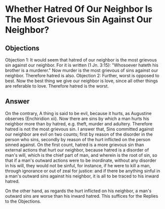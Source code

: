 # Whether Hatred Of Our Neighbor Is The Most Grievous Sin Against Our Neighbor?
## Objections
Objection 1: It would seem that hatred of our neighbor is the most grievous sin against our neighbor. For it is written (1 Jn. 3:15): "Whosoever hateth his brother is a murderer." Now murder is the most grievous of sins against our neighbor. Therefore hatred is also.
Objection 2: Further, worst is opposed to best. Now the best thing we give our neighbor is love, since all other things are referable to love. Therefore hatred is the worst.
## Answer
On the contrary, A thing is said to be evil, because it hurts, as Augustine observes (Enchiridion xii). Now there are sins by which a man hurts his neighbor more than by hatred, e.g. theft, murder and adultery. Therefore hatred is not the most grievous sin.
I answer that, Sins committed against our neighbor are evil on two counts; first by reason of the disorder in the person who sins, secondly by reason of the hurt inflicted on the person sinned against. On the first count, hatred is a more grievous sin than external actions that hurt our neighbor, because hatred is a disorder of man's will, which is the chief part of man, and wherein is the root of sin, so that if a man's outward actions were to be inordinate, without any disorder in his will, they would not be sinful, for instance, if he were to kill a man, through ignorance or out of zeal for justice: and if there be anything sinful in a man's outward sins against his neighbor, it is all to be traced to his inward hatred.

On the other hand, as regards the hurt inflicted on his neighbor, a man's outward sins are worse than his inward hatred. This suffices for the Replies to the Objections.